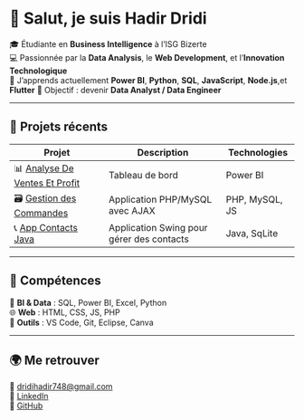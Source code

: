 # 👋 Salut, je suis Hadir Dridi

🎓 Étudiante en **Business Intelligence** à l’ISG Bizerte  
💻 Passionnée par la **Data Analysis**, le **Web Development**, et l’**Innovation Technologique**  
🌱 J’apprends actuellement **Power BI**, **Python**, **SQL**,  **JavaScript**, **Node.js**,et **Flutter**
🎯 Objectif : devenir **Data Analyst / Data Engineer**

---

## 🧩 Projets récents
| Projet | Description | Technologies |
|--------|--------------|--------------|
| 📊 [Analyse De Ventes Et Profit](https://github.com/HadirDridi03/Analyse_De_Ventes_Et_Profit_D-une_Entreprise.git) | Tableau de bord  | Power BI |
| 🗃️ [Gestion des Commandes](https://github.com/HadirDridi03/App_Web_Gestion_De_Stock.git) | Application PHP/MySQL avec AJAX | PHP, MySQL, JS |
| 📞 [App Contacts Java](https://github.com/HadirDridi03/App_Contacts_Java.git) | Application Swing pour gérer des contacts | Java, SqLite |

---

## 🧠 Compétences
💼 **BI & Data** : SQL, Power BI, Excel, Python  
🌐 **Web** : HTML, CSS, JS, PHP  
🧩 **Outils** : VS Code, Git, Eclipse, Canva  

---

## 🌍 Me retrouver
📧 [dridihadir748@gmail.com](mailto:dridihadir748@gmail.com)  
💼 [LinkedIn](https://www.linkedin.com/in/hadir-dridi-3a5b64340/)  
🐙 [GitHub](https://github.com/HadirDridi03)



